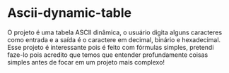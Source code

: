 # Ascii-dynamic-table
O projeto é uma tabela ASCII dinâmica, o usuário digita alguns caracteres como entrada e a saída é o caractere em decimal, binário e hexadecimal. Esse projeto é interessante pois é feito com fórmulas simples, pretendi faze-lo pois acredito que temos que entender profundamente coisas simples antes de focar em um projeto mais complexo!
